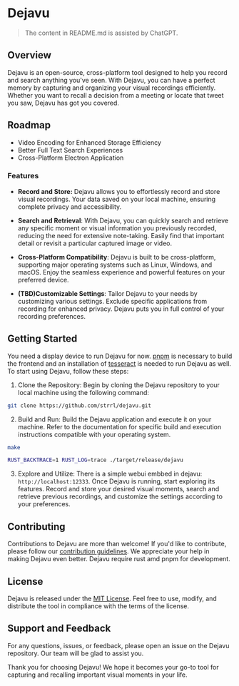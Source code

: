 # Dejavu

> The content in README.md is assisted by ChatGPT.

## Overview

Dejavu is an open-source, cross-platform tool designed to help you record and search anything you've seen. With Dejavu, you can have a perfect memory by capturing and organizing your visual recordings efficiently. Whether you want to recall a decision from a meeting or locate that tweet you saw, Dejavu has got you covered.

## Roadmap

- Video Encoding for Enhanced Storage Efficiency
- Better Full Text Search Experiences
- Cross-Platform Electron Application

### Features

- **Record and Store:** Dejavu allows you to effortlessly record and store visual recordings. Your data saved on your local machine, ensuring complete privacy and accessibility.

- **Search and Retrieval**: With Dejavu, you can quickly search and retrieve any specific moment or visual information you previously recorded, reducing the need for extensive note-taking. Easily find that important detail or revisit a particular captured image or video.

- **Cross-Platform Compatibility**: Dejavu is built to be cross-platform, supporting major operating systems such as Linux, Windows, and macOS. Enjoy the seamless experience and powerful features on your preferred device.

- **(TBD)Customizable Settings**: Tailor Dejavu to your needs by customizing various settings. Exclude specific applications from recording for enhanced privacy. Dejavu puts you in full control of your recording preferences.

## Getting Started

You need a display device to run Dejavu for now. [pnpm](https://pnpm.io/) is necessary to build the frontend and an installation of [tesseract](https://github.com/tesseract-ocr/tesseract) is needed to run Dejavu as well. To start using Dejavu, follow these steps:

1. Clone the Repository: Begin by cloning the Dejavu repository to your local machine using the following command:

```bash
git clone https://github.com/strrl/dejavu.git
```

2. Build and Run: Build the Dejavu application and execute it on your machine. Refer to the documentation for specific build and execution instructions compatible with your operating system.

```bash
make
```

```bash
RUST_BACKTRACE=1 RUST_LOG=trace ./target/release/dejavu
```

3. Explore and Utilize: There is a simple webui embbed in dejavu: `http://localhost:12333`. Once Dejavu is running, start exploring its features. Record and store your desired visual moments, search and retrieve previous recordings, and customize the settings according to your preferences.

## Contributing

Contributions to Dejavu are more than welcome! If you'd like to contribute, please follow our [contribution guidelines](https://github.com/STRRL/dejavu/blob/master/CONTRIBUTING.md). We appreciate your help in making Dejavu even better. Dejavu require rust amd pnpm for development.

## License

Dejavu is released under the [MIT License](https://github.com/STRRL/dejavu/blob/master/LICENSE). Feel free to use, modify, and distribute the tool in compliance with the terms of the license.

## Support and Feedback

For any questions, issues, or feedback, please open an issue on the Dejavu repository. Our team will be glad to assist you.

Thank you for choosing Dejavu! We hope it becomes your go-to tool for capturing and recalling important visual moments in your life.
